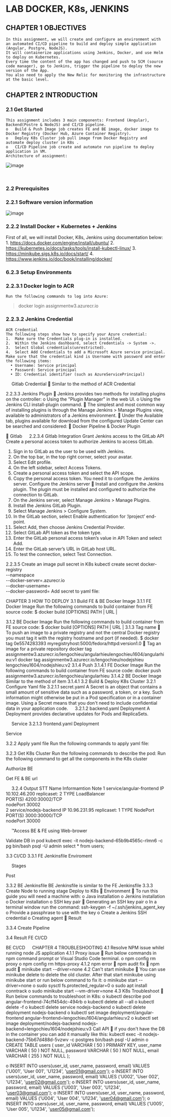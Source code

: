 # **LAB DOCKER, K8s, JENKINS**

## CHAPTER 1 	OBJECTIVES
    In this assignment, we will create and configure an environment with an automated CI/CD pipeline to build and deploy simple application (Angular, Postgre, NodeJS).
    It will containerize applications using Jenkins, Docker, and use Helm to deploy on Kubernetes. 
    Every time the content of the app has changed and push to SCM (source code manager), go to Jenkins, trigger the pipeline to deploy the new version of the App. 
    You also need to apply the New Relic for monitoring the infrastructure at the basic level.

## CHAPTER 2 	INTRODUCTION 
### 2.1	Get Started
    This assignment includes 3 main components: Frontend (Angular), Backend(Postre & NodeJS) and CI/CD pipeline.  
    o	Build & Push Image job creates FE and BE image, docker image to Docker Registry (Docker Hub, Azure Container Registry).
    o	Deploy K8s Cluster job pull image from Docker Registry and automate deploy cluster in K8s .
    o	CI/CD Pipeline job create and automate run pipeline to deploy application in VM.
    Architecture of assignment:
![image](https://user-images.githubusercontent.com/98753976/161120969-7ac5cdb5-041a-4cb1-97dd-1f0d48bd36ee.png)

 
### 2.2	Prerequisites
### 2.2.1	Software version information
![image](https://user-images.githubusercontent.com/98753976/161121128-92577104-84f5-428e-99eb-068eee6c604a.png)


### 2.2.2	Install Docker + Kubernetes + Jenkins
  First of all, we will install Docker, K8s, Jenkins using documentation below:
    1.	https://docs.docker.com/engine/install/ubuntu/
    2.	https://kubernetes.io/docs/tasks/tools/install-kubectl-linux/
    3.	https://minikube.sigs.k8s.io/docs/start/
    4.	https://www.jenkins.io/doc/book/installing/docker/
	
### 6.2.3	Setup Environments
### 2.2.3.1	Docker login to ACR
    Run the following commands to log into Azure:
> docker login assignmentw3.azurecr.io 

### 2.2.3.2	Jenkins Credential
    ACR Credential
    The following steps show how to specify your Azure credential:
    1.	Make sure the Credentials plug-in is installed.
    2.	Within the Jenkins dashboard, select Credentials -> System ->.
    3.	Select Global credentials(unrestricted).
    4.	Select Add Credentials to add a Microsoft Azure service principal. Make sure that the credential kind is Username with password and enter the following items:
      •	Username: Service principal 
      •	Password: Service principal 
      •	ID: Credential identifier (such as AzureServicePrincipal)


 
Gitlab Credential
	Similar to the method of ACR Credential

2.2.3.3	Jenkins Plugin
	Jenkins provides two methods for installing plugins on the controller:
o	Using the "Plugin Manager" in the web UI.
o	Using the Jenkins CLI install-plugin command.
	The simplest and most common way of installing plugins is through the Manage Jenkins > Manage Plugins view, available to administrators of a Jenkins environment.
	Under the Available tab, plugins available for download from the configured Update Center can be searched and considered:
	Docker Pipeline & Docker Plugin

	Gitlab
 
2.2.3.4	Gitlab Integration
Grant Jenkins access to the GitLab API
Create a personal access token to authorize Jenkins to access GitLab.
1.	Sign in to GitLab as the user to be used with Jenkins.
2.	On the top bar, in the top right corner, select your avatar.
3.	Select Edit profile.
4.	On the left sidebar, select Access Tokens.
5.	Create a personal access token and select the API scope.
6.	Copy the personal access token. You need it to configure the Jenkins server.
Configure the Jenkins server
	Install and configure the Jenkins plugin. The plugin must be installed and configured to authorize the connection to GitLab.
1.	On the Jenkins server, select Manage Jenkins > Manage Plugins.
2.	Install the Jenkins GitLab Plugin.
3.	Select Manage Jenkins > Configure System.
4.	In the GitLab section, select Enable authentication for ‘/project’ end-point.
5.	Select Add, then choose Jenkins Credential Provider.
6.	Select GitLab API token as the token type.
7.	Enter the GitLab personal access token’s value in API Token and select Add.
8.	Enter the GitLab server’s URL in GitLab host URL.
9.	To test the connection, select Test Connection.


2.2.3.5	Create an image pull secret in K8s
kubectl create secret docker-registry <secret-name> \
    --namespace <namespace> \
    --docker-server=<container-registry-name>.azurecr.io \
    --docker-username=<service-principal-ID> \
    --docker-password=<service-principal-password>
Add secret to yaml file:
 
CHAPTER 3 	HOW TO DEPLOY
3.1	Build FE & BE Docker Image
3.1.1	FE Docker Image
 Run the following commands to build container from FE source code:
$ docker build [OPTIONS] PATH | URL | 

3.1.2	BE Docker Image
Run the following commands to build container from FE source code:
$ docker build [OPTIONS] PATH | URL | 
3.1.3	Tag name
	To push an image to a private registry and not the central Docker registry you must tag it with the registry hostname and port (if needed).
$ docker tag 0e5574283393 myregistryhost:5000/fedora/httpd:version1.0
	Tag an image for a private repository
docker tag assignmentw3.azurecr.io/lengochieu/angularhieulengochieu1604/angularhieu:v1
docker tag assignmentw3.azurecr.io/lengochieu/nodejshieu lengochieu1604/nodejshieu:v2
3.1.4	Push
3.1.4.1	FE Docker Image
Run the following commands to build container from FE source code:
 	docker push assignmentw3.azurecr.io/lengochieu/angularhieu
3.1.4.2	BE Docker Image
Similar to the method of item 3.1.4.1
3.2	Build & Deploy K8s Cluster
3.2.1	Configure Yaml file
3.2.1.1	secret.yaml
A Secret is an object that contains a small amount of sensitive data such as a password, a token, or a key. Such information might otherwise be put in a Pod specification or in a container image. Using a Secret means that you don't need to include confidential data in your application code.
 
3.2.1.2	backend.yaml
Deployment
A Deployment provides declarative updates for Pods and ReplicaSets.

 
Service
3.2.1.3	frontend.yaml
Deployment 

Service

3.2.2	Apply yaml file
Run the following commands to apply yaml file:

3.2.3	Get K8s Cluster
Run the following commands to describe the pod:
Run the following command to get all the components in the K8s cluster

Authorize BE

Get FE & BE url


 
3.2.4	Output
STT	Name		Informamtion	Note 
1	service/angular-frontend	IP	10.102.46.200	replicaset: 2
		TYPE	LoadBalancer	
		PORT(S)	4200:30002/TCP	
		nodePort	30002	
2	service/nodejs-backend	IP	10.96.231.95	replicaset: 1
		TYPE	NodePort	
		PORT(S)	3000:30000/TCP	
		nodePort	30000	

 
™Access BE & FE using Web-brower


Validate DB in pod
kubectl exec -it nodejs-backend-65b9b4565c-rlmn6 -c pg bin/bash
psql -U admin
select * from users;
	
3.3	CI/CD
3.3.1	FE Jenkinsfile
Enviroment

 
Stages

 
Post

3.3.2	BE Jenkinsfile
BE Jenkinsfile is similar to the FE Jenkinsfile
3.3.3	Create Node to running stage Deploy to K8s
	Environment
	To run this guide you will need a machine with:
o	Java installation
o	Jenkins installation
o	Docker installation
o	SSH key pair
	Generating an SSH key pair
o	In a terminal window run the command: ssh-keygen -f ~/.ssh/jenkins_agent_key
o	Provide a passphrase to use with the key
o	Create a Jenkins SSH credential
o	Creating agent
	Result

3.3.4	Create Pipeline

3.4	Result 
FE CI/CD

BE CI/CD
 
CHAPTER 4 	TROUBLESHOOTING
4.1	Resolve NPM issue whilel running node JS application
4.1.1	Proxy issue
	Run below commands in npm command prompt or Visual Studio Code terminal.
o	npm config rm proxy
o	npm config rm https-proxy
4.1.2	npm error
	npm audit fix
	npm audit
	minikube start --driver=none
4.2	Can't start minikube
	You can use minikube delete to delete the old cluster. After that start minikube using minikube start or run below command to fix it:
o	minikube start --driver=none
o	sudo sysctl fs.protected_regular=0
o	sudo apt install conntrack
o	sudo minikube start --vm-driver=none
4.3	K8s Troubleshoot
	Run below commands to troubleshoot in K8s:
o	kubectl describe pod angular-frontend-74cff454dc-494rb
o	kubectl delete all --all
o	kubectl delete -f
o	kubectl delete service nodejs-backend
o	kubectl delete deployment nodejs-backend
o	kubectl set image deployment/angular-frontend angular-frontend=lengochieu1604/angularhieu:v2
o	kubectl set image deployment/nodejs-backend nodejs-backend=lengochieu1604/nodejshieu:v3
 	Call API
	if you don't have the DB in the container you can add it manually like this:
kubectl exec -it nodejs-backend-75b67d488d-5vzwv -c postgres bin/bash
psql -U admin
o	CREATE TABLE users (
user_id VARCHAR ( 50 ) PRIMARY KEY,
user_name VARCHAR ( 50 ) NOT NULL,
password VARCHAR ( 50 ) NOT NULL,
email VARCHAR ( 255 ) NOT NULL
);

o	INSERT INTO users(user_id, user_name, password, email) VALUES ('U001', 'User 001', 'U1234', 'user01@gmail.com');
o	INSERT INTO users(user_id, user_name, password, email) VALUES ('U002', 'User 002', 'U1234', 'user02@gmail.com');
o	INSERT INTO users(user_id, user_name, password, email) VALUES ('U003', 'User 003', 'U1234', 'user03@gmail.com');
o	INSERT INTO users(user_id, user_name, password, email) VALUES ('U004', 'User 004', 'U1234', 'user04@gmail.com');
o	INSERT INTO users(user_id, user_name, password, email) VALUES ('U005', 'User 005', 'U1234', 'user05@gmail.com');


